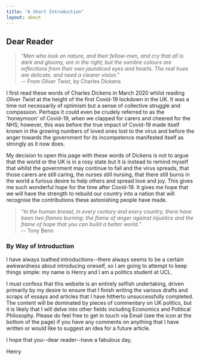 ```yaml
---
title: "A Short Introduction"
layout: about
---
```


## Dear Reader

> *"Men who look on nature, and their fellow-men, and cry that all is dark and gloomy, are in the right; but the sombre colours are reflections from their own jaundiced eyes and hearts. The real hues are delicate, and need a clearer vision."* <br>
-- From *Oliver Twist*, by Charles Dickens

I first read these words of Charles Dickens in March 2020 whilst reading *Oliver Twist* at the height of the first Covid-19 lockdown in the UK. It was a time not necessarily of optimism but a sense of collective struggle and compassion. Perhaps it could even be crudely referred to as the 'honeymoon' of Covid-19, when we clapped for carers and cheered for the NHS; however, this was before the true impact of Covid-19 made itself known in the growing numbers of loved ones lost to the virus and before the anger towards the government for its incompetence manifested itself as strongly as it now does.

My decision to open this page with these words of Dickens is not to argue that the world or the UK is in a rosy state but it is instead to remind myself that whilst the government may continue to fail and the virus spreads, that those carers are still caring, the nurses still nursing, that there still burns in the world a furious desire to help others and spread love and joy. This gives me such wonderful hope for the time after Covid-19. It gives me hope that we will have the strength to rebuild our country into a nation that will recognise the contributions these astonishing people have made.

> *“In the human breast, in every century and every country, there have been two flames burning: the flame of anger against injustice and the flame of hope that you can build a better world.”* <br>
-- Tony Benn

### By Way of Introduction

I have always loathed introductions--there always seems to be a certain awkwardness about introducing oneself, so I am going to attempt to keep things simple: my name is Henry and I am a politics student at UCL.

I must confess that this website is an entirely selfish undertaking, driven primarily by my desire to ensure that I finish writing the various drafts and scraps of essays and articles that I have hitherto unsuccessfully completed. The content will be dominated by pieces of commentary on UK politics, but it is likely that I will delve into other fields including Economics and Political Philosophy. Please do feel free to get in touch via Email (see the icon at the bottom of the page) if you have any comments on anything that I have written or would like to suggest an idea for a future article.

I hope that you--dear reader--have a fabulous day,

Henry
